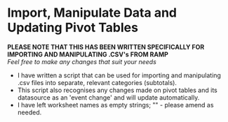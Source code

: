 # Import, Manipulate Data and Updating Pivot Tables
**PLEASE NOTE THAT THIS HAS BEEN WRITTEN SPECIFICALLY FOR IMPORTING AND MANIPULATING .CSV's FROM RAMP**<br>
*Feel free to make any changes that suit your needs*<br>
- I have written a script that can be used for importing and manipulating .csv files into separate, relevant categories (subtotals). 
- This script also recognises any changes made on pivot tables and its datasource as an 'event change' and will update automatically. 
- I have left worksheet names as empty strings; "" - please amend as needed. 



